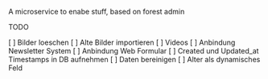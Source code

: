 A microservice to enabe stuff, based on forest admin

TODO

[ ] Bilder loeschen
[ ] Alte Bilder importieren
[ ] Videos
[ ] Anbindung Newsletter System 
[ ] Anbindung Web Formular
[ ] Created und Updated_at Timestamps in DB aufnehmen
[ ] Daten bereinigen 
[ ] Alter als dynamisches Feld
